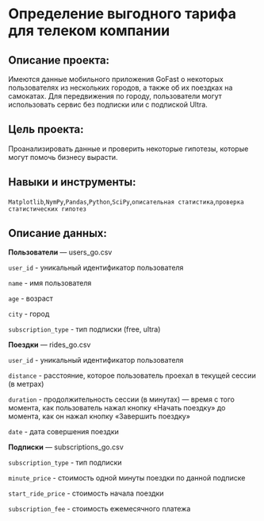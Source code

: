 # Определение выгодного тарифа для телеком компании

## **Описание проекта:**

Имеются данные мобильного приложения GoFast о некоторых пользователях из нескольких городов, а также об их поездках на самокатах. Для передвижения по городу, пользователи могут использовать сервис без подписки или с подпиской Ultra.

## **Цель проекта:**

Проанализировать данные и проверить некоторые гипотезы, которые могут помочь бизнесу вырасти.

## Навыки и инструменты:
`Matplotlib`,`NymPy`,`Pandas`,`Python`,`SciPy`,`описательная статистика`,`проверка статистических гипотез`

## **Описание данных:**

**Пользователи** — users_go.csv

`user_id` - уникальный идентификатор пользователя

`name` - имя пользователя

`age` - возраст

`city` - город

`subscription_type` - тип подписки (free, ultra)

**Поездки** — rides_go.csv

`user_id` - уникальный идентификатор пользователя

`distance` - расстояние, которое пользователь проехал в текущей сессии (в метрах)

`duration` - продолжительность сессии (в минутах) — время с того момента, как пользователь нажал кнопку «Начать поездку» до момента, как он нажал кнопку «Завершить поездку»

`date` - дата совершения поездки

**Подписки** — subscriptions_go.csv

`subscription_type` - тип подписки

`minute_price` - стоимость одной минуты поездки по данной подписке

`start_ride_price` - стоимость начала поездки

`subscription_fee` - стоимость ежемесячного платежа

